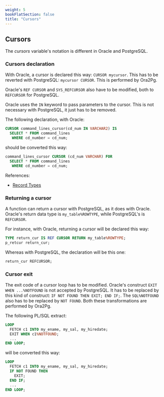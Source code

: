 ```yaml
---
weight: 5
bookFlatSection: false
title: "Cursors"
---
```


## Cursors

The _cursors_ variable's notation is different in Oracle and PostgreSQL.

### Cursors declaration

With Oracle, a cursor is declared this way: `CURSOR mycursor`. This has to be
reverted with PostgreSQL: `mycursor CURSOR`. This is performed by Ora2Pg.

Oracle's `REF CURSOR` and `SYS_REFCURSOR` also have to be modified, both to
`REFCURSOR` for PostgreSQL.

Oracle uses the `IN` keyword to pass parameters to the cursor. This is not
necessary with PostgreSQL, it just has to be removed.

The following declaration, with Oracle:

```sql
CURSOR command_lines_cursor(cd_num IN VARCHAR2) IS
  SELECT * FROM command_lines
   WHERE cd_number = cd_num;
```

should be converted this way:

```sql
command_lines_cursor CURSOR (cd_num VARCHAR) FOR
  SELECT * FROM command_lines
   WHERE cd_number = cd_num;
```

References:

* [Record Types](https://www.postgresql.org/docs/current/plpgsql-declarations.html#PLPGSQL-DECLARATION-RECORDS)

### Returning a cursor

A function can return a cursor with PostgreSQL, as it does with Oracle. Oracle's
return data type is `my_table%ROWTYPE`, while PostgreSQL's is `REFCURSOR`.

For instance, with Oracle, returning a cursor will be declared this way:

```sql
TYPE return_cur IS REF CURSOR RETURN my_table%ROWTYPE;
p_retcur return_cur;
```

Whereas with PostgreSQL, the declaration will be this one:

```sql
return_cur REFCURSOR;
```

### Cursor exit

The exit code of a cursor loop has to be modified. Oracle's construct `EXIT WHEN
...%NOTFOUND` is not accepted by PostgreSQL. It has to be replaced by this kind
of construct: `IF NOT FOUND THEN EXIT; END IF;`. The `SQL%NOTFOUND` also has to
be replaced by `NOT FOUND`. Both these transformations are performed by Ora2Pg.

The following PL/SQL extract:

```sql
LOOP
  FETCH c1 INTO my_ename, my_sal, my_hiredate;
  EXIT WHEN c1%NOTFOUND;
  ...
END LOOP;
```

will be converted this way:

```sql
LOOP
  FETCH c1 INTO my_ename, my_sal, my_hiredate;
  IF NOT FOUND THEN
    EXIT;
  END IF;
  ...
END LOOP;
```
